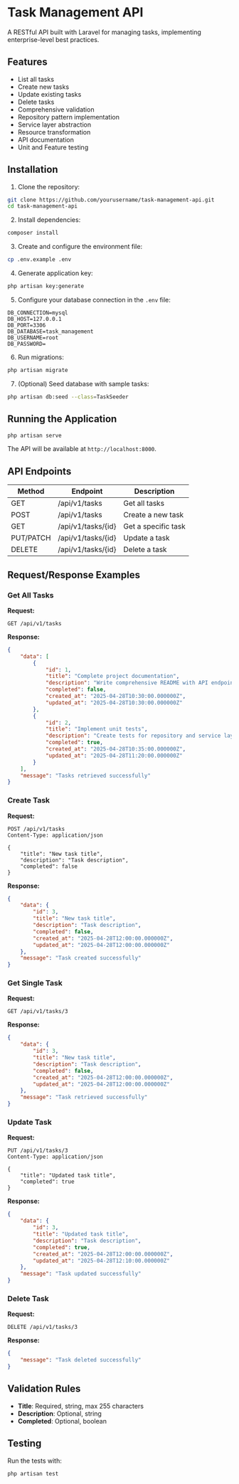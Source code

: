 # Task Management API

A RESTful API built with Laravel for managing tasks, implementing enterprise-level best practices.

## Features

- List all tasks
- Create new tasks
- Update existing tasks
- Delete tasks
- Comprehensive validation
- Repository pattern implementation
- Service layer abstraction
- Resource transformation
- API documentation
- Unit and Feature testing


## Installation

1. Clone the repository:
```bash
git clone https://github.com/yourusername/task-management-api.git
cd task-management-api
```

2. Install dependencies:
```bash
composer install
```

3. Create and configure the environment file:
```bash
cp .env.example .env
```

4. Generate application key:
```bash
php artisan key:generate
```

5. Configure your database connection in the `.env` file:
```
DB_CONNECTION=mysql
DB_HOST=127.0.0.1
DB_PORT=3306
DB_DATABASE=task_management
DB_USERNAME=root
DB_PASSWORD=
```

6. Run migrations:
```bash
php artisan migrate
```

7. (Optional) Seed database with sample tasks:
```bash
php artisan db:seed --class=TaskSeeder
```

## Running the Application

```bash
php artisan serve
```

The API will be available at `http://localhost:8000`.

## API Endpoints

| Method | Endpoint | Description |
|--------|----------|-------------|
| GET    | /api/v1/tasks | Get all tasks |
| POST   | /api/v1/tasks | Create a new task |
| GET    | /api/v1/tasks/{id} | Get a specific task |
| PUT/PATCH | /api/v1/tasks/{id} | Update a task |
| DELETE | /api/v1/tasks/{id} | Delete a task |

## Request/Response Examples

### Get All Tasks

**Request:**
```
GET /api/v1/tasks
```

**Response:**
```json
{
    "data": [
        {
            "id": 1,
            "title": "Complete project documentation",
            "description": "Write comprehensive README with API endpoints",
            "completed": false,
            "created_at": "2025-04-28T10:30:00.000000Z",
            "updated_at": "2025-04-28T10:30:00.000000Z"
        },
        {
            "id": 2,
            "title": "Implement unit tests",
            "description": "Create tests for repository and service layer",
            "completed": true,
            "created_at": "2025-04-28T10:35:00.000000Z",
            "updated_at": "2025-04-28T11:20:00.000000Z"
        }
    ],
    "message": "Tasks retrieved successfully"
}
```

### Create Task

**Request:**
```
POST /api/v1/tasks
Content-Type: application/json

{
    "title": "New task title",
    "description": "Task description",
    "completed": false
}
```

**Response:**
```json
{
    "data": {
        "id": 3,
        "title": "New task title",
        "description": "Task description",
        "completed": false,
        "created_at": "2025-04-28T12:00:00.000000Z",
        "updated_at": "2025-04-28T12:00:00.000000Z"
    },
    "message": "Task created successfully"
}
```

### Get Single Task

**Request:**
```
GET /api/v1/tasks/3
```

**Response:**
```json
{
    "data": {
        "id": 3,
        "title": "New task title",
        "description": "Task description",
        "completed": false,
        "created_at": "2025-04-28T12:00:00.000000Z",
        "updated_at": "2025-04-28T12:00:00.000000Z"
    },
    "message": "Task retrieved successfully"
}
```

### Update Task

**Request:**
```
PUT /api/v1/tasks/3
Content-Type: application/json

{
    "title": "Updated task title",
    "completed": true
}
```

**Response:**
```json
{
    "data": {
        "id": 3,
        "title": "Updated task title",
        "description": "Task description",
        "completed": true,
        "created_at": "2025-04-28T12:00:00.000000Z",
        "updated_at": "2025-04-28T12:10:00.000000Z"
    },
    "message": "Task updated successfully"
}
```

### Delete Task

**Request:**
```
DELETE /api/v1/tasks/3
```

**Response:**
```json
{
    "message": "Task deleted successfully"
}
```

## Validation Rules

- **Title**: Required, string, max 255 characters
- **Description**: Optional, string
- **Completed**: Optional, boolean

## Testing

Run the tests with:

```bash
php artisan test
```
